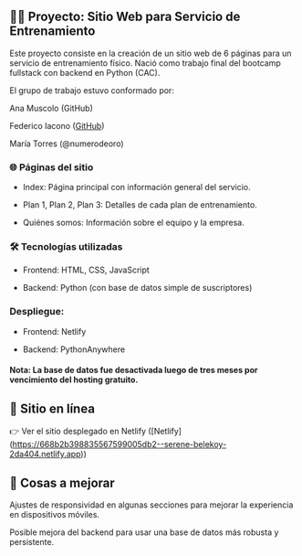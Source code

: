 
## 🏋️‍♀️ Proyecto: Sitio Web para Servicio de Entrenamiento  

Este proyecto consiste en la creación de un sitio web de 6 páginas para un servicio de entrenamiento físico.
Nació como trabajo final del bootcamp fullstack con backend en Python (CAC).

El grupo de trabajo estuvo conformado por:

Ana Muscolo (GitHub)

Federico Iacono ([GitHub](https://github.com/FedeiaTech))

María Torres (@numerodeoro)

### 🌐 Páginas del sitio
* Index: Página principal con información general del servicio.

* Plan 1, Plan 2, Plan 3: Detalles de cada plan de entrenamiento.

* Quiénes somos: Información sobre el equipo y la empresa.

### 🛠️ Tecnologías utilizadas
* Frontend: HTML, CSS, JavaScript

* Backend: Python (con base de datos simple de suscriptores)

### Despliegue:

* Frontend: Netlify

* Backend: PythonAnywhere

#### Nota: La base de datos fue desactivada luego de tres meses por vencimiento del hosting gratuito.

## 🔗 Sitio en línea
👉 Ver el sitio desplegado en Netlify          ([Netlify] (https://668b2b398835567599005db2--serene-belekoy-2da404.netlify.app))

## 📌 Cosas a mejorar
Ajustes de responsividad en algunas secciones para mejorar la experiencia en dispositivos móviles.

Posible mejora del backend para usar una base de datos más robusta y persistente.
